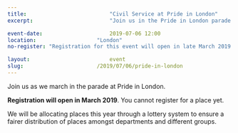 ```yaml
---
title:  						"Civil Service at Pride in London"
excerpt:	  					"Join us in the Pride in London parade."

event-date:	 					2019-07-06 12:00
location: 					"London"
no-register: "Registration for this event will open in late March 2019."

layout: 						event
slug:						/2019/07/06/pride-in-london
---
```


Join us as we march in the parade at Pride in London.

**Registration will open in March 2019**. You cannot register for a place yet.

We will be allocating places this year through a lottery system to ensure a fairer distribution of places amongst departments and different groups. 